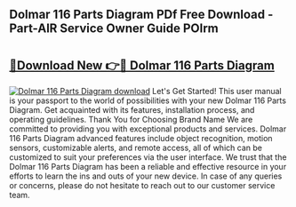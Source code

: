 ## Dolmar 116 Parts Diagram PDf Free Download - Part-AlR Service Owner Guide POIrm

# <h2><a href="http://dfk24x.blite.top/?on=Dolmar+116+Parts+Diagram">🔗Download New 👉🔴 Dolmar 116 Parts Diagram</a></h2>

[![Dolmar 116 Parts Diagram download](https://i.imgur.com/lujVjoI.png)](http://dfk24x.blite.top/?on=Dolmar+116+Parts+Diagram)
Let's Get Started! This user manual is your passport to the world of possibilities with your new Dolmar 116 Parts Diagram. Get acquainted with its features, installation process, and operating guidelines. Thank You for Choosing Brand Name We are committed to providing you with exceptional products and services. Dolmar 116 Parts Diagram advanced features include object recognition, motion sensors, customizable alerts, and remote access, all of which can be customized to suit your preferences via the user interface. We trust that the Dolmar 116 Parts Diagram has been a reliable and effective resource in your efforts to learn the ins and outs of your new device. In case of any queries or concerns, please do not hesitate to reach out to our customer service team.
